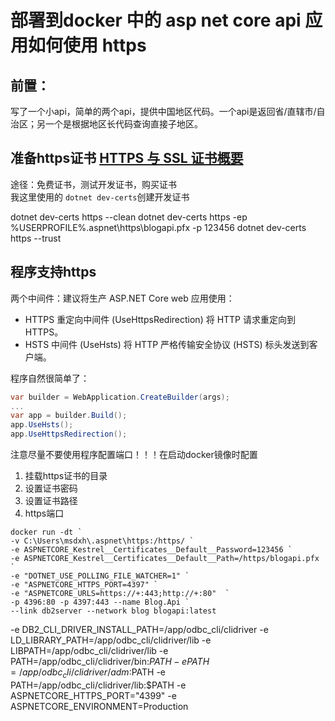 # 部署到docker 中的 asp net core api 应用如何使用 https

## 前置：
写了一个小api，简单的两个api，提供中国地区代码。一个api是返回省/直辖市/自治区；另一个是根据地区长代码查询直接子地区。

## 准备https证书 [HTTPS 与 SSL 证书概要](https://www.runoob.com/w3cnote/https-ssl-intro.html)
途径：免费证书，测试开发证书，购买证书  
我这里使用的 `dotnet dev-certs`创建开发证书

dotnet dev-certs https --clean
dotnet dev-certs https -ep %USERPROFILE%\.aspnet\https\blogapi.pfx -p 123456
dotnet dev-certs https --trust

## 程序支持https
两个中间件：建议将生产 ASP.NET Core web 应用使用：

+ HTTPS 重定向中间件 (UseHttpsRedirection) 将 HTTP 请求重定向到 HTTPS。
+ HSTS 中间件 (UseHsts) 将 HTTP 严格传输安全协议 (HSTS) 标头发送到客户端。

程序自然很简单了：  
```c#
var builder = WebApplication.CreateBuilder(args);
...
var app = builder.Build();
app.UseHsts();
app.UseHttpsRedirection();
```

注意尽量不要使用程序配置端口！！！在启动docker镜像时配置

1. 挂载https证书的目录
2. 设置证书密码
3. 设置证书路径
4. https端口
```shell
docker run -dt `
-v C:\Users\msdxh\.aspnet\https:/https/ `
-e ASPNETCORE_Kestrel__Certificates__Default__Password=123456 `
-e ASPNETCORE_Kestrel__Certificates__Default__Path=/https/blogapi.pfx `
-e "DOTNET_USE_POLLING_FILE_WATCHER=1" `
-e "ASPNETCORE_HTTPS_PORT=4397" `
-e "ASPNETCORE_URLS=https://+:443;http://+:80"  `
-p 4396:80 -p 4397:443 --name Blog.Api `
--link db2server --network blog blogapi:latest
```



-e DB2_CLI_DRIVER_INSTALL_PATH=/app/odbc_cli/clidriver
-e LD_LIBRARY_PATH=/app/odbc_cli/clidriver/lib
-e LIBPATH=/app/odbc_cli/clidriver/lib
-e PATH=/app/odbc_cli/clidriver/bin:$PATH
-e PATH=/app/odbc_cli/clidriver/adm:$PATH
-e PATH=/app/odbc_cli/clidriver/lib:$PATH
-e ASPNETCORE_HTTPS_PORT="4399"
-e ASPNETCORE_ENVIRONMENT=Production